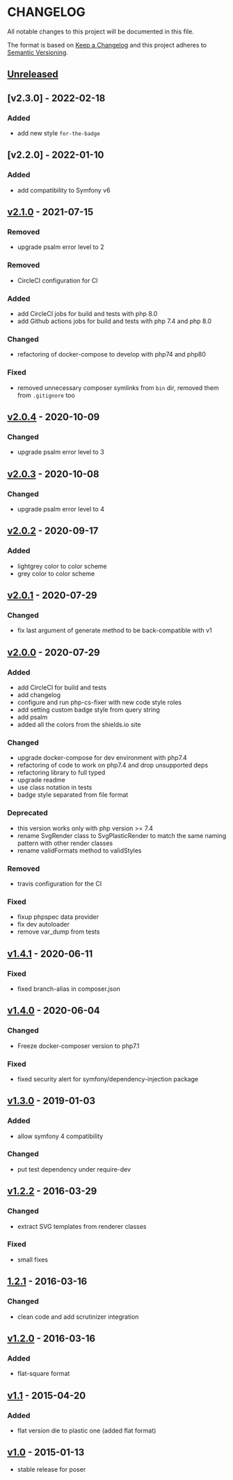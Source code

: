 # CHANGELOG

All notable changes to this project will be documented in this file.

The format is based on [Keep a Changelog](http://keepachangelog.com/en/1.0.0/)
and this project adheres to [Semantic Versioning](http://semver.org/spec/v2.0.0.html).

## [Unreleased]

## [v2.3.0] - 2022-02-18

### Added
* add new style `for-the-badge`

## [v2.2.0] - 2022-01-10

### Added
* add compatibility to Symfony v6

## [v2.1.0] - 2021-07-15

### Removed
* upgrade psalm error level to 2

### Removed
* CircleCI configuration for CI

### Added
* add CircleCI jobs for build and tests with php 8.0
* add Github actions jobs for build and tests with php 7.4 and php 8.0

### Changed
* refactoring of docker-compose to develop with php74 and php80

### Fixed
* removed unnecessary composer symlinks from `bin` dir, removed them from `.gitignore` too

## [v2.0.4] - 2020-10-09

### Changed
* upgrade psalm error level to 3

## [v2.0.3] - 2020-10-08

### Changed
* upgrade psalm error level to 4

## [v2.0.2] - 2020-09-17

### Added
* lightgrey color to color scheme
* grey color to color scheme

## [v2.0.1] - 2020-07-29

### Changed
* fix last argument of generate method to be back-compatible with v1

## [v2.0.0] - 2020-07-29

### Added
* add CircleCI for build and tests
* add changelog
* configure and run php-cs-fixer with new code style roles
* add setting custom badge style from query string
* add psalm
* added all the colors from the shields.io site

### Changed
* upgrade docker-compose for dev environment with php7.4
* refactoring of code to work on php7.4 and drop unsupported deps
* refactoring library to full typed
* upgrade readme
* use class notation in tests
* badge style separated from file format

### Deprecated
* this version works only with php version >= 7.4
* rename SvgRender class to SvgPlasticRender to match the same naming pattern with other render classes
* rename validFormats method to validStyles

### Removed
* travis configuration for the CI

### Fixed
* fixup phpspec data provider
* fix dev autoloader
* remove var_dump from tests


## [v1.4.1] - 2020-06-11

### Fixed
* fixed branch-alias in composer.json


## [v1.4.0] - 2020-06-04

### Changed
* Freeze docker-composer version to php7.1

### Fixed
* fixed security alert for symfony/dependency-injection package


## [v1.3.0] - 2019-01-03

### Added
* allow symfony 4 compatibility

### Changed
* put test dependency under require-dev


## [v1.2.2] - 2016-03-29

### Changed
* extract SVG templates from renderer classes

### Fixed
* small fixes


## [1.2.1] - 2016-03-16

### Changed
* clean code and add scrutinizer integration


## [v1.2.0] - 2016-03-16

### Added
* flat-square format


## [v1.1] - 2015-04-20

### Added
* flat version die to plastic one (added flat format)


## [v1.0] -  2015-01-13
- stable release for poser


[Unreleased]: https://github.com/badges/poser/compare/v2.1.0...HEAD
[v2.1.0]: https://github.com/badges/poser/tree/v2.1.0
[v2.0.4]: https://github.com/badges/poser/tree/v2.0.4
[v2.0.3]: https://github.com/badges/poser/tree/v2.0.3
[v2.0.2]: https://github.com/badges/poser/tree/v2.0.2
[v2.0.1]: https://github.com/badges/poser/tree/v2.0.1
[v2.0.0]: https://github.com/badges/poser/tree/v2.0.0
[v1.4.1]: https://github.com/badges/poser/tree/v1.4.1
[v1.4.0]: https://github.com/badges/poser/tree/v1.4.0
[v1.3.0]: https://github.com/badges/poser/tree/v1.3.0
[v1.2.2]: https://github.com/badges/poser/tree/v1.2.2
[1.2.1]: https://github.com/badges/poser/releases/tag/1.2.1
[v1.2.0]: https://github.com/badges/poser/releases/tag/v1.2.0
[v1.1]: https://github.com/badges/poser/releases/tag/v1.1
[v1.0]: https://github.com/badges/poser/releases/tag/v1.0
